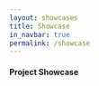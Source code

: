 ```yaml
---
layout: showcases
title: Showcase
in_navbar: true
permalink: /showcase
---
```


#### Project Showcase
